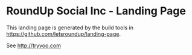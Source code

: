 # RoundUp Social Inc - Landing Page

This landing page is generated by the build tools in https://github.com/letsroundup/landing-page.

See http://tryvoo.com
